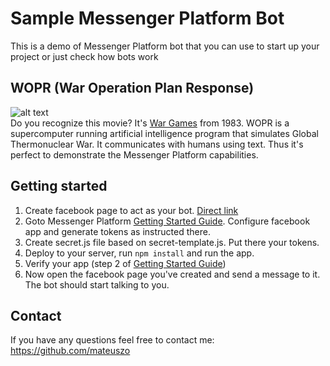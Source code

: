 # Sample Messenger Platform Bot
This is a demo of Messenger Platform bot that you can use to start up your project or just check how bots work

## WOPR (War Operation Plan Response)
![alt text](https://media.giphy.com/media/12AXSgOqnAbEEE/giphy.gif "War Games")  
Do you recognize this movie? It's [War Games](https://en.wikipedia.org/wiki/WarGames) from 1983. 
WOPR is a supercomputer running artificial intelligence program that simulates Global Thermonuclear War. 
It communicates with humans using text. Thus it's perfect to demonstrate the Messenger Platform capabilities.

## Getting started
1. Create facebook page to act as your bot. [Direct link](https://www.facebook.com/pages/create/)
2. Goto Messenger Platform [Getting Started Guide](https://developers.facebook.com/docs/messenger-platform/quickstart). Configure facebook app and generate tokens as instructed there.
3. Create secret.js file based on secret-template.js. Put there your tokens.
4. Deploy to your server, run `npm install` and run the app.
5. Verify your app (step 2 of [Getting Started Guide](https://developers.facebook.com/docs/messenger-platform/quickstart))
6. Now open the facebook page you've created and send a message to it. The bot should start talking to you.

## Contact
If you have any questions feel free to contact me: https://github.com/mateuszo
